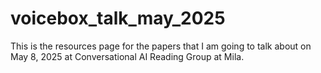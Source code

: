 # voicebox_talk_may_2025

This is the resources page for the papers that I am going to talk about on May 8, 2025 at Conversational AI Reading Group at Mila.
